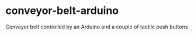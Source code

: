 # conveyor-belt-arduino
Conveyor belt controlled by an Arduino and a couple of tactile push buttons
